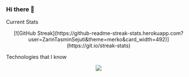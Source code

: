 ### Hi there 👋

<!--
**ZarinTasminSejuti/ZarinTasminSejuti** is a ✨ _special_ ✨ repository because its `README.md` (this file) appears on your GitHub profile.

Here are some ideas to get you started:

- 🔭 I’m currently working on ...
- 🌱 I’m currently learning ...
- 👯 I’m looking to collaborate on ...
- 🤔 I’m looking for help with ...
- 💬 Ask me about ...
- 📫 How to reach me: ...
- 😄 Pronouns: ...
- ⚡ Fun fact: ...
-->

Current Stats
<p align="center">
[![GitHub Streak](https://github-readme-streak-stats.herokuapp.com?user=ZarinTasminSejuti&theme=merko&card_width=492)](https://git.io/streak-stats)
</p>


Technologies that I know

<p align="center">
  <a href="https://skillicons.dev">
    <img src="https://skillicons.dev/icons?i=html,css,js,react,tailwind,firebase,git,nodejs,express,mongodb" />
  </a>
</p>
